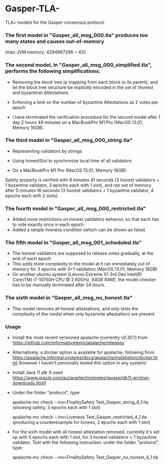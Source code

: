 # Gasper-TLA-
TLA+ models for the Gasper consensus protocol

### The first model in "Gasper_all_msg_000.tla" produces too many states and causes out-of-memory 
(max JVM memory: 4294967296 ~ 4G)

### The second model, in "Gasper_all_msg_000_simplified.tla", performs the following simplifications.

- Removing the block tree (a mapping from each block to its parent), and let the block tree structure be implicitly encoded in the set of (honest and byzantine) Attestations

- Enforcing a limit on the number of byzantine Attestations as 2 votes per epoch

- I have terminated the verification procedure for the second model after 1 day 2 hours 49 minutes on a MacBookPro M1 Pro (MacOS 13.01, Memory 16GB).

### The third model in "Gasper_all_msg_000_string.tla"

- Representing validators by strings

- Using honestSlot to synchronize local time of all validators

- On a MacBookPro M1 Pro (MacOS 13.01, Memory 16GB):

Safety property is verified with 9 minutes 41 seconds (3 honest validators + 1 byzantine validator, 3 epochs each with 1 slot),
and ran out of memory after 5 minutes 16 seconds (3 honest validators + 1 byzantine validator, 4 epochs each with 2 slots).

### The fourth model in "Gasper_all_msg_000_restricted.tla"

- Added more restrictions on honest validators behavior, so that each has to vote exactly once in each epoch
- Added a simple liveness condition (which can be shown as false)

### The fifth model in "Gasper_all_msg_001_scheduled.tla"

- The honest validators are supposed to release votes gradually, at the end of each epoch
- This adds more complexity to the model at it ran immediately out of memory for 3 epochs with 3+1 validators (MacOS 13.01, Memory 16GB)
- On another ubuntu system (Lenovo Extreme X1 3rd Gen Intel(R) Core(TM) i7-10750H CPU @ 2.60GHz, 64GB RAM), the model checker has to be manually terminated after 24 hours.

### The sixth model in "Gasper_all_msg_no_honest.tla"

- This model removes all honest attestations, and only tests the complexity of the model when only byzaninte attestations are present

### Usage

- Install the most recent versioned apalache (currently v0.30.1) from https://github.com/informalsystems/apalache/releases
- Alternatively, a docker option is available for apalache, following from https://apalache.informal.systems/docs/apalache/installation/docker.html
(however I haven't personally tested this option in any system)

- Install Java 11 jdk (I used https://www.oracle.com/au/java/technologies/javase/jdk11-archive-downloads.html)

- Under the folder "protocol", type:

  apalache-mc check --inv=FinalitySafety Test_Gasper_string_4_1.tla  (showing safety, 3 epochs each with 1 slot)
  
  apalache-mc check --inv=Liveness Test_Gasper_restricted_4_1.tla  (producing a counterexample for livness, 2 epochs each with 1 slot)
  
* For the sixth model with all honest attestation removed, currently it's set up with 5 epochs each with 1 slot, for 3 honest validators + 1 byzantine validator. Test with the following instruction: under the folder "protocol", type:

  apalache-mc check --inv=FinalitySafety Test_Gasper_no_honest_4_1.tla 
